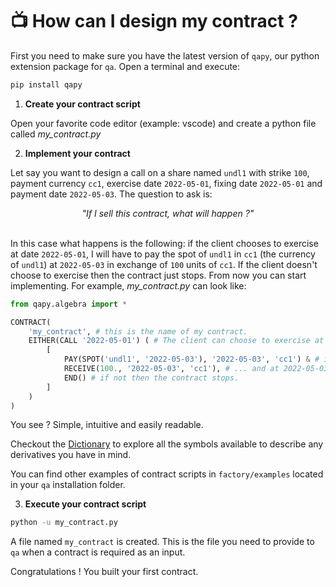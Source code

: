 # 📺 How can I design my contract ?

First you need to make sure you have the latest version of `qapy`, our python extension package for `qa`. Open a terminal and execute:

```bash
pip install qapy
```

1. **Create your contract script**

Open your favorite code editor (example: vscode) and create a python file called <em>my_contract.py</em>

2. **Implement your contract**

Let say you want to design a call on a share named `undl1` with strike `100`, payment currency `cc1`, exercise date `2022-05-01`, fixing date `2022-05-01` and payment date `2022-05-03`. The question to ask is:

<center><em>"If I sell this contract, what will happen ?"</em></center><br>

In this case what happens is the following: if the client chooses to exercise at date `2022-05-01`, I will have to pay the spot of `undl1` in `cc1` (the currency of `undl1`) at `2022-05-03` in exchange of `100` units of `cc1`. If the client doesn't choose to exercise then the contract just stops. From now you can start implementing. For example, <em>my_contract.py</em> can look like:

```python
from qapy.algebra import *

CONTRACT(
    'my_contract', # this is the name of my contract.
    EITHER(CALL '2022-05-01') ( # The client can choose to exercise at 2022-05-01
        [
            PAY(SPOT('undl1', '2022-05-03'), '2022-05-03', 'cc1') & # if he does then at 2022-05-03 I give the share to him ...
            RECEIVE(100., '2022-05-03', 'cc1'), # ... and at 2022-05-03 (on the same date) he gives 100 cc1 to me
            END() # if not then the contract stops.
        ]
    )
)
```

You see ? Simple, intuitive and easily readable. 

Checkout the [Dictionary](doc/dictionary.md) to explore all the symbols available to describe any derivatives you have in mind.

You can find other examples of contract scripts in `factory/examples` located in your `qa` installation folder.

3. **Execute your contract script**

```bash
python -u my_contract.py
```

A file named `my_contract` is created. This is the file you need to provide to `qa` when a contract is required as an input.

Congratulations ! You built your first contract.